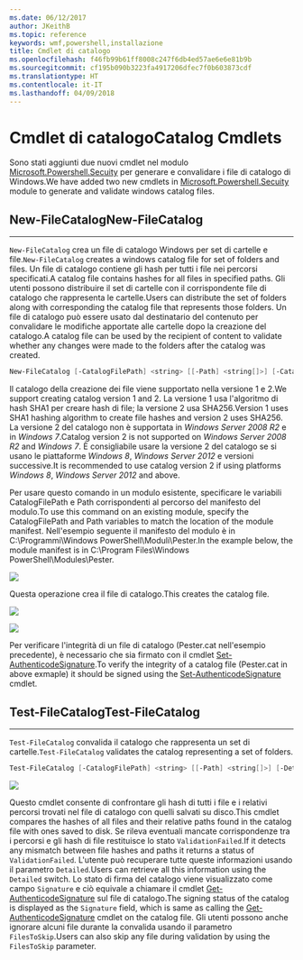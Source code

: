 ```yaml
---
ms.date: 06/12/2017
author: JKeithB
ms.topic: reference
keywords: wmf,powershell,installazione
title: Cmdlet di catalogo
ms.openlocfilehash: f46fb99b61ff8008c247f6db4ed57ae6e6e81b9b
ms.sourcegitcommit: cf195b090b3223fa4917206dfec7f0b603873cdf
ms.translationtype: HT
ms.contentlocale: it-IT
ms.lasthandoff: 04/09/2018
---
```

# <a name="catalog-cmdlets"></a><span data-ttu-id="217cf-103">Cmdlet di catalogo</span><span class="sxs-lookup"><span data-stu-id="217cf-103">Catalog Cmdlets</span></span>

<span data-ttu-id="217cf-104">Sono stati aggiunti due nuovi cmdlet nel modulo [Microsoft.Powershell.Secuity](https://technet.microsoft.com/en-us/library/hh847877.aspx) per generare e convalidare i file di catalogo di Windows.</span><span class="sxs-lookup"><span data-stu-id="217cf-104">We have added two new cmdlets in [Microsoft.Powershell.Secuity](https://technet.microsoft.com/en-us/library/hh847877.aspx) module to generate and validate windows catalog files.</span></span>

## <a name="new-filecatalog"></a><span data-ttu-id="217cf-105">New-FileCatalog</span><span class="sxs-lookup"><span data-stu-id="217cf-105">New-FileCatalog</span></span>
--------------------------------

<span data-ttu-id="217cf-106">`New-FileCatalog` crea un file di catalogo Windows per set di cartelle e file.</span><span class="sxs-lookup"><span data-stu-id="217cf-106">`New-FileCatalog` creates a windows catalog file for set of folders and files.</span></span> <span data-ttu-id="217cf-107">Un file di catalogo contiene gli hash per tutti i file nei percorsi specificati.</span><span class="sxs-lookup"><span data-stu-id="217cf-107">A catalog file contains hashes for all files in specified paths.</span></span> <span data-ttu-id="217cf-108">Gli utenti possono distribuire il set di cartelle con il corrispondente file di catalogo che rappresenta le cartelle.</span><span class="sxs-lookup"><span data-stu-id="217cf-108">Users can distribute the set of folders along with corresponding the catalog file that represents those folders.</span></span> <span data-ttu-id="217cf-109">Un file di catalogo può essere usato dal destinatario del contenuto per convalidare le modifiche apportate alle cartelle dopo la creazione del catalogo.</span><span class="sxs-lookup"><span data-stu-id="217cf-109">A catalog file can be used by the recipient of content to validate whether any changes were made to the folders after the catalog was created.</span></span>

```powershell
New-FileCatalog [-CatalogFilePath] <string> [[-Path] <string[]>] [-CatalogVersion <int>] [-WhatIf] [-Confirm] [<CommonParameters>]
```
<span data-ttu-id="217cf-110">Il catalogo della creazione dei file viene supportato nella versione 1 e 2.</span><span class="sxs-lookup"><span data-stu-id="217cf-110">We support creating catalog version 1 and 2.</span></span> <span data-ttu-id="217cf-111">La versione 1 usa l'algoritmo di hash SHA1 per creare hash di file; la versione 2 usa SHA256.</span><span class="sxs-lookup"><span data-stu-id="217cf-111">Version 1 uses SHA1 hashing algorithm to create file hashes and version 2 uses SHA256.</span></span> <span data-ttu-id="217cf-112">La versione 2 del catalogo non è supportata in *Windows Server 2008 R2* e in *Windows 7*.</span><span class="sxs-lookup"><span data-stu-id="217cf-112">Catalog version 2 is not supported on *Windows Server 2008 R2* and *Windows 7*.</span></span> <span data-ttu-id="217cf-113">È consigliabile usare la versione 2 del catalogo se si usano le piattaforme *Windows 8*, *Windows Server 2012* e versioni successive.</span><span class="sxs-lookup"><span data-stu-id="217cf-113">It is recommended to use catalog version 2 if using platforms *Windows 8*, *Windows Server 2012* and above.</span></span>

<span data-ttu-id="217cf-114">Per usare questo comando in un modulo esistente, specificare le variabili CatalogFilePath e Path corrispondenti al percorso del manifesto del modulo.</span><span class="sxs-lookup"><span data-stu-id="217cf-114">To use this command on an existing module, specify the CatalogFilePath and Path variables to match the location of the module manifest.</span></span> <span data-ttu-id="217cf-115">Nell'esempio seguente il manifesto del modulo è in C:\Programmi\Windows PowerShell\Moduli\Pester.</span><span class="sxs-lookup"><span data-stu-id="217cf-115">In the example below, the module manifest is in C:\Program Files\Windows PowerShell\Modules\Pester.</span></span>

![](../images/NewFileCatalog.jpg)

<span data-ttu-id="217cf-116">Questa operazione crea il file di catalogo.</span><span class="sxs-lookup"><span data-stu-id="217cf-116">This creates the catalog file.</span></span>

![](../images/CatalogFile1.jpg)

![](../images/CatalogFile2.jpg)

<span data-ttu-id="217cf-117">Per verificare l'integrità di un file di catalogo (Pester.cat nell'esempio precedente), è necessario che sia firmato con il cmdlet [Set-AuthenticodeSignature](https://technet.microsoft.com/library/hh849819.aspx).</span><span class="sxs-lookup"><span data-stu-id="217cf-117">To verify the integrity of a catalog file (Pester.cat in above exmaple) it should be signed using the [Set-AuthenticodeSignature](https://technet.microsoft.com/library/hh849819.aspx) cmdlet.</span></span>


## <a name="test-filecatalog"></a><span data-ttu-id="217cf-118">Test-FileCatalog</span><span class="sxs-lookup"><span data-stu-id="217cf-118">Test-FileCatalog</span></span>
--------------------------------

<span data-ttu-id="217cf-119">`Test-FileCatalog` convalida il catalogo che rappresenta un set di cartelle.</span><span class="sxs-lookup"><span data-stu-id="217cf-119">`Test-FileCatalog` validates the catalog representing a set of folders.</span></span>

```powershell
Test-FileCatalog [-CatalogFilePath] <string> [[-Path] <string[]>] [-Detailed] [-FilesToSkip <string[]>] [-WhatIf] [-Confirm] [<CommonParameters>]
```

![](../images/TestFileCatalog.jpg)

<span data-ttu-id="217cf-120">Questo cmdlet consente di confrontare gli hash di tutti i file e i relativi percorsi trovati nel file di catalogo con quelli salvati su disco.</span><span class="sxs-lookup"><span data-stu-id="217cf-120">This cmdlet compares the hashes of all files and their relative paths found in the catalog file with ones saved to disk.</span></span> <span data-ttu-id="217cf-121">Se rileva eventuali mancate corrispondenze tra i percorsi e gli hash di file restituisce lo stato `ValidationFailed`.</span><span class="sxs-lookup"><span data-stu-id="217cf-121">If it detects any mismatch between file hashes and paths it returns a status of `ValidationFailed`.</span></span>
<span data-ttu-id="217cf-122">L'utente può recuperare tutte queste informazioni usando il parametro `Detailed`.</span><span class="sxs-lookup"><span data-stu-id="217cf-122">Users can retrieve all this information using the `Detailed` switch.</span></span> <span data-ttu-id="217cf-123">Lo stato di firma del catalogo viene visualizzato come campo `Signature` e ciò equivale a chiamare il cmdlet [Get-AuthenticodeSignature](https://technet.microsoft.com/en-us/library/hh849805.aspx) sul file di catalogo.</span><span class="sxs-lookup"><span data-stu-id="217cf-123">The signing status of the catalog is displayed as the `Signature` field, which is same as calling the [Get-AuthenticodeSignature](https://technet.microsoft.com/en-us/library/hh849805.aspx) cmdlet on the catalog file.</span></span>
<span data-ttu-id="217cf-124">Gli utenti possono anche ignorare alcuni file durante la convalida usando il parametro `FilesToSkip`.</span><span class="sxs-lookup"><span data-stu-id="217cf-124">Users can also skip any file during validation by using the `FilesToSkip` parameter.</span></span>